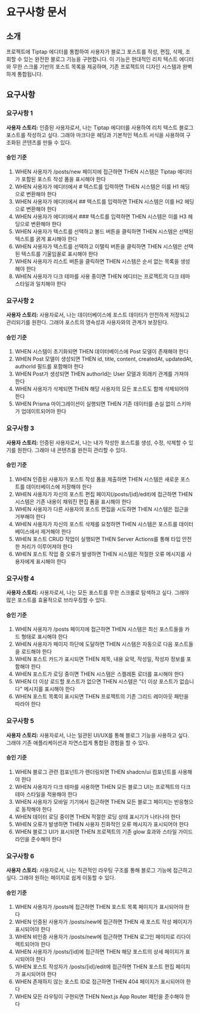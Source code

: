 # 요구사항 문서

## 소개

프로젝트에 Tiptap 에디터를 통합하여 사용자가 블로그 포스트를 작성, 편집, 삭제, 조회할 수 있는 완전한
블로그 기능을 구현합니다. 이 기능은 현대적인 리치 텍스트 에디터와 무한 스크롤 기반의 포스트 목록을
제공하며, 기존 프로젝트의 디자인 시스템과 완벽하게 통합됩니다.

## 요구사항

### 요구사항 1

**사용자 스토리:** 인증된 사용자로서, 나는 Tiptap 에디터를 사용하여 리치 텍스트 블로그 포스트를
작성하고 싶다. 그래야 마크다운 헤딩과 기본적인 텍스트 서식을 사용하여 구조화된 콘텐츠를 만들 수
있다.

#### 승인 기준

1. WHEN 사용자가 /posts/new 페이지에 접근하면 THEN 시스템은 Tiptap 에디터가 포함된 포스트 작성 폼을
   표시해야 한다
2. WHEN 사용자가 에디터에서 # 텍스트를 입력하면 THEN 시스템은 이를 H1 헤딩으로 변환해야 한다
3. WHEN 사용자가 에디터에서 ## 텍스트를 입력하면 THEN 시스템은 이를 H2 헤딩으로 변환해야 한다
4. WHEN 사용자가 에디터에서 ### 텍스트를 입력하면 THEN 시스템은 이를 H3 헤딩으로 변환해야 한다
5. WHEN 사용자가 텍스트를 선택하고 볼드 버튼을 클릭하면 THEN 시스템은 선택된 텍스트를 굵게 표시해야
   한다
6. WHEN 사용자가 텍스트를 선택하고 이탤릭 버튼을 클릭하면 THEN 시스템은 선택된 텍스트를 기울임꼴로
   표시해야 한다
7. WHEN 사용자가 리스트 버튼을 클릭하면 THEN 시스템은 순서 없는 목록을 생성해야 한다
8. WHEN 사용자가 다크 테마를 사용 중이면 THEN 에디터는 프로젝트의 다크 테마 스타일과 일치해야 한다

### 요구사항 2

**사용자 스토리:** 사용자로서, 나는 데이터베이스에 포스트 데이터가 안전하게 저장되고 관리되기를
원한다. 그래야 포스트의 영속성과 사용자와의 관계가 보장된다.

#### 승인 기준

1. WHEN 시스템이 초기화되면 THEN 데이터베이스에 Post 모델이 존재해야 한다
2. WHEN Post 모델이 생성되면 THEN id, title, content, createdAt, updatedAt, authorId 필드를 포함해야
   한다
3. WHEN Post가 생성되면 THEN authorId는 User 모델과 외래키 관계를 가져야 한다
4. WHEN 사용자가 삭제되면 THEN 해당 사용자의 모든 포스트도 함께 삭제되어야 한다
5. WHEN Prisma 마이그레이션이 실행되면 THEN 기존 데이터를 손실 없이 스키마가 업데이트되어야 한다

### 요구사항 3

**사용자 스토리:** 인증된 사용자로서, 나는 내가 작성한 포스트를 생성, 수정, 삭제할 수 있기를 원한다.
그래야 내 콘텐츠를 완전히 관리할 수 있다.

#### 승인 기준

1. WHEN 인증된 사용자가 포스트 작성 폼을 제출하면 THEN 시스템은 새로운 포스트를 데이터베이스에
   저장해야 한다
2. WHEN 사용자가 자신의 포스트 편집 페이지(/posts/[id]/edit)에 접근하면 THEN 시스템은 기존 내용이
   채워진 편집 폼을 표시해야 한다
3. WHEN 사용자가 다른 사용자의 포스트 편집을 시도하면 THEN 시스템은 접근을 거부해야 한다
4. WHEN 사용자가 자신의 포스트 삭제를 요청하면 THEN 시스템은 포스트를 데이터베이스에서 제거해야 한다
5. WHEN 포스트 CRUD 작업이 실행되면 THEN Server Actions를 통해 타입 안전한 처리가 이루어져야 한다
6. WHEN 포스트 작업 중 오류가 발생하면 THEN 시스템은 적절한 오류 메시지를 사용자에게 표시해야 한다

### 요구사항 4

**사용자 스토리:** 사용자로서, 나는 모든 포스트를 무한 스크롤로 탐색하고 싶다. 그래야 많은 포스트를
효율적으로 브라우징할 수 있다.

#### 승인 기준

1. WHEN 사용자가 /posts 페이지에 접근하면 THEN 시스템은 최신 포스트들을 카드 형태로 표시해야 한다
2. WHEN 사용자가 페이지 하단에 도달하면 THEN 시스템은 자동으로 다음 포스트들을 로드해야 한다
3. WHEN 포스트 카드가 표시되면 THEN 제목, 내용 요약, 작성일, 작성자 정보를 포함해야 한다
4. WHEN 포스트가 로딩 중이면 THEN 시스템은 스켈레톤 로더를 표시해야 한다
5. WHEN 더 이상 로드할 포스트가 없으면 THEN 시스템은 "더 이상 포스트가 없습니다" 메시지를 표시해야
   한다
6. WHEN 포스트 목록이 표시되면 THEN 프로젝트의 기존 그리드 레이아웃 패턴을 따라야 한다

### 요구사항 5

**사용자 스토리:** 사용자로서, 나는 일관된 UI/UX를 통해 블로그 기능을 사용하고 싶다. 그래야 기존
애플리케이션과 자연스럽게 통합된 경험을 할 수 있다.

#### 승인 기준

1. WHEN 블로그 관련 컴포넌트가 렌더링되면 THEN shadcn/ui 컴포넌트를 사용해야 한다
2. WHEN 사용자가 다크 테마를 사용하면 THEN 모든 블로그 UI는 프로젝트의 다크 테마 스타일을 적용해야
   한다
3. WHEN 사용자가 모바일 기기에서 접근하면 THEN 모든 블로그 페이지는 반응형으로 동작해야 한다
4. WHEN 데이터 로딩 중이면 THEN 적절한 로딩 상태 표시기가 나타나야 한다
5. WHEN 오류가 발생하면 THEN 사용자 친화적인 오류 메시지가 표시되어야 한다
6. WHEN 블로그 UI가 표시되면 THEN 프로젝트의 기존 glow 효과와 스타일 가이드라인을 준수해야 한다

### 요구사항 6

**사용자 스토리:** 사용자로서, 나는 직관적인 라우팅 구조를 통해 블로그 기능에 접근하고 싶다. 그래야
원하는 페이지로 쉽게 이동할 수 있다.

#### 승인 기준

1. WHEN 사용자가 /posts에 접근하면 THEN 포스트 목록 페이지가 표시되어야 한다
2. WHEN 인증된 사용자가 /posts/new에 접근하면 THEN 새 포스트 작성 페이지가 표시되어야 한다
3. WHEN 비인증 사용자가 /posts/new에 접근하면 THEN 로그인 페이지로 리다이렉트되어야 한다
4. WHEN 사용자가 /posts/[id]에 접근하면 THEN 해당 포스트의 상세 페이지가 표시되어야 한다
5. WHEN 포스트 작성자가 /posts/[id]/edit에 접근하면 THEN 포스트 편집 페이지가 표시되어야 한다
6. WHEN 존재하지 않는 포스트 ID로 접근하면 THEN 404 페이지가 표시되어야 한다
7. WHEN 모든 라우팅이 구현되면 THEN Next.js App Router 패턴을 준수해야 한다
